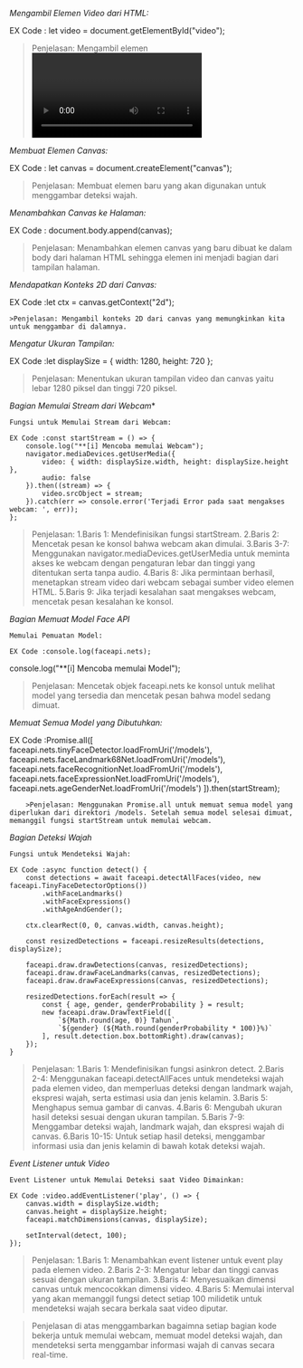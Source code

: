 *Mengambil Elemen Video dari HTML:*

EX Code : let video = document.getElementById("video");

>Penjelasan: Mengambil elemen <video> dari halaman HTML dengan id "video" dan menyimpannya dalam variabel video.

*Membuat Elemen Canvas:*

EX Code : let canvas = document.createElement("canvas");

>Penjelasan: Membuat elemen <canvas> baru yang akan digunakan untuk menggambar deteksi wajah.

*Menambahkan Canvas ke Halaman:*

EX Code : document.body.append(canvas);

>Penjelasan: Menambahkan elemen canvas yang baru dibuat ke dalam body dari halaman HTML sehingga elemen ini menjadi bagian dari tampilan halaman.

*Mendapatkan Konteks 2D dari Canvas:*

EX Code :let ctx = canvas.getContext("2d");

    >Penjelasan: Mengambil konteks 2D dari canvas yang memungkinkan kita untuk menggambar di dalamnya.

*Mengatur Ukuran Tampilan:*

EX Code :let displaySize = { width: 1280, height: 720 };

>Penjelasan: Menentukan ukuran tampilan video dan canvas yaitu lebar 1280 piksel dan tinggi 720 piksel.

*Bagian Memulai Stream dari Webcam**

    Fungsi untuk Memulai Stream dari Webcam:

    EX Code :const startStream = () => {
        console.log("**[i] Mencoba memulai Webcam");
        navigator.mediaDevices.getUserMedia({
            video: { width: displaySize.width, height: displaySize.height },
            audio: false
        }).then((stream) => {
            video.srcObject = stream;
        }).catch(err => console.error('Terjadi Error pada saat mengakses webcam: ', err));
    };

>Penjelasan:
 1.Baris 1: Mendefinisikan fungsi startStream.
 2.Baris 2: Mencetak pesan ke konsol bahwa webcam akan dimulai.
 3.Baris 3-7: Menggunakan navigator.mediaDevices.getUserMedia untuk meminta akses ke webcam dengan pengaturan lebar dan tinggi yang ditentukan serta tanpa audio.
 4.Baris 8: Jika permintaan berhasil, menetapkan stream video dari webcam sebagai sumber video elemen HTML.
 5.Baris 9: Jika terjadi kesalahan saat mengakses webcam, mencetak pesan kesalahan ke konsol.

*Bagian Memuat Model Face API*

    Memulai Pemuatan Model:

    EX Code :console.log(faceapi.nets);
console.log("**[i] Mencoba memulai Model");

>Penjelasan: Mencetak objek faceapi.nets ke konsol untuk melihat model yang tersedia dan mencetak pesan bahwa model sedang dimuat.

*Memuat Semua Model yang Dibutuhkan:*

EX Code :Promise.all([
        faceapi.nets.tinyFaceDetector.loadFromUri('/models'),
        faceapi.nets.faceLandmark68Net.loadFromUri('/models'),
        faceapi.nets.faceRecognitionNet.loadFromUri('/models'),
        faceapi.nets.faceExpressionNet.loadFromUri('/models'),
        faceapi.nets.ageGenderNet.loadFromUri('/models')
    ]).then(startStream);

        >Penjelasan: Menggunakan Promise.all untuk memuat semua model yang diperlukan dari direktori /models. Setelah semua model selesai dimuat, memanggil fungsi startStream untuk memulai webcam.

*Bagian Deteksi Wajah*

    Fungsi untuk Mendeteksi Wajah:

    EX Code :async function detect() {
        const detections = await faceapi.detectAllFaces(video, new faceapi.TinyFaceDetectorOptions())
            .withFaceLandmarks()
            .withFaceExpressions()
            .withAgeAndGender();

        ctx.clearRect(0, 0, canvas.width, canvas.height);

        const resizedDetections = faceapi.resizeResults(detections, displaySize);

        faceapi.draw.drawDetections(canvas, resizedDetections);
        faceapi.draw.drawFaceLandmarks(canvas, resizedDetections);
        faceapi.draw.drawFaceExpressions(canvas, resizedDetections);

        resizedDetections.forEach(result => {
            const { age, gender, genderProbability } = result;
            new faceapi.draw.DrawTextField([
                `${Math.round(age, 0)} Tahun`,
                `${gender} (${Math.round(genderProbability * 100)}%)`
            ], result.detection.box.bottomRight).draw(canvas);
        });
    }

>Penjelasan:
 1.Baris 1: Mendefinisikan fungsi asinkron detect.
 2.Baris 2-4: Menggunakan faceapi.detectAllFaces untuk mendeteksi wajah pada elemen video, dan memperluas deteksi dengan landmark wajah, ekspresi wajah, serta estimasi usia dan jenis kelamin.
 3.Baris 5: Menghapus semua gambar di canvas.
 4.Baris 6: Mengubah ukuran hasil deteksi sesuai dengan ukuran tampilan.
 5.Baris 7-9: Menggambar deteksi wajah, landmark wajah, dan ekspresi wajah di canvas.
 6.Baris 10-15: Untuk setiap hasil deteksi, menggambar informasi usia dan jenis kelamin di bawah kotak deteksi wajah.

*Event Listener untuk Video*

    Event Listener untuk Memulai Deteksi saat Video Dimainkan:

    EX Code :video.addEventListener('play', () => {
        canvas.width = displaySize.width;
        canvas.height = displaySize.height;
        faceapi.matchDimensions(canvas, displaySize);
        
        setInterval(detect, 100);
    });

>Penjelasan:
 1.Baris 1: Menambahkan event listener untuk event play pada elemen video.
 2.Baris 2-3: Mengatur lebar dan tinggi canvas sesuai dengan ukuran tampilan.
 3.Baris 4: Menyesuaikan dimensi canvas untuk mencocokkan dimensi video.
 4.Baris 5: Memulai interval yang akan memanggil fungsi detect setiap 100 milidetik untuk mendeteksi wajah secara berkala saat video diputar.

>Penjelasan di atas menggambarkan bagaimna setiap bagian kode bekerja untuk memulai webcam, memuat model deteksi wajah, dan mendeteksi serta menggambar informasi wajah di canvas secara real-time.
